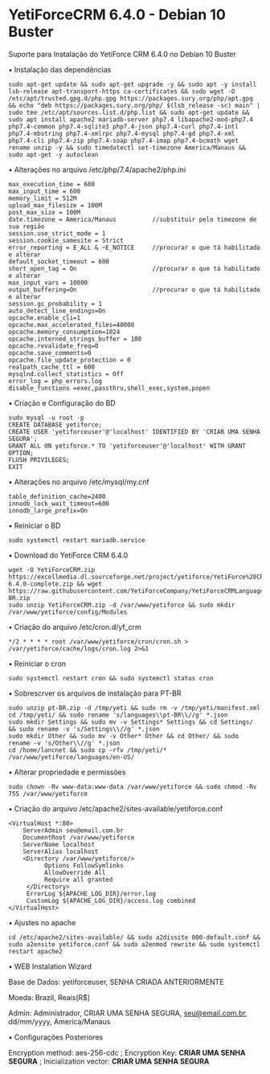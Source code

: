 # YetiForceCRM 6.4.0 - Debian 10 Buster
Suporte para Instalação do YetiForce CRM 6.4.0 no Debian 10 Buster

• Instalação das dependências
```
sudo apt-get update && sudo apt-get upgrade -y && sudo apt -y install lsb-release apt-transport-https ca-certificates && sudo wget -O /etc/apt/trusted.gpg.d/php.gpg https://packages.sury.org/php/apt.gpg && echo "deb https://packages.sury.org/php/ $(lsb_release -sc) main" | sudo tee /etc/apt/sources.list.d/php.list && sudo apt-get update && sudo apt install apache2 mariadb-server php7.4 libapache2-mod-php7.4 php7.4-common php7.4-sqlite3 php7.4-json php7.4-curl php7.4-intl php7.4-mbstring php7.4-xmlrpc php7.4-mysql php7.4-gd php7.4-xml php7.4-cli php7.4-zip php7.4-soap php7.4-imap php7.4-bcmath wget rename unzip -y && sudo timedatectl set-timezone America/Manaus && sudo apt-get -y autoclean
```
• Alterações no arquivo /etc/php/7.4/apache2/php.ini
```
max_execution_time = 600    
max_input_time = 600
memory_limit = 512M
upload_max_filesize = 100M
post_max_size = 100M
date.timezone = America/Manaus          //substituir pelo timezone de sua região
session.use_strict_mode = 1
session.cookie_samesite = Strict
error_reporting = E_ALL & ~E_NOTICE 	//procurar o que tá habilitado e alterar
default_socket_timeout = 600
short_open_tag = On		                //procurar o que tá habilitado e alterar
max_input_vars = 10000
output_buffering=On 		            //procurar o que tá habilitado e alterar
session.gc_probability = 1
auto_detect_line_endings=On
opcache.enable_cli=1
opcache.max_accelerated_files=40000
opcache.memory_consumption=1024
opcache.interned_strings_buffer = 100
opcache.revalidate_freq=0
opcache.save_comments=0
opcache.file_update_protection = 0
realpath_cache_ttl = 600
mysqlnd.collect_statistics = Off
error_log = php_errors.log
disable_functions =exec,passthru,shell_exec,system,popen
```
• Criação e Configuração do BD
```
sudo mysql -u root -p
CREATE DATABASE yetiforce;
CREATE USER 'yetiforceuser'@'localhost' IDENTIFIED BY 'CRIAR UMA SENHA SEGURA';
GRANT ALL ON yetiforce.* TO 'yetiforceuser'@'localhost' WITH GRANT OPTION; 
FLUSH PRIVILEGES; 
EXIT 
```
• Alterações no arquivo /etc/mysql/my.cnf
```
table_definition_cache=2400
innodb_lock_wait_timeout=600
innodb_large_prefix=On
```
• Reiniciar o BD
```
sudo systemctl restart mariadb.service
```
• Download do YetiForce CRM 6.4.0
```
wget -O YetiForceCRM.zip https://excellmedia.dl.sourceforge.net/project/yetiforce/YetiForce%20CRM%206.x.x/6.4.0/YetiForceCRM-6.4.0-complete.zip && wget https://raw.githubusercontent.com/YetiForceCompany/YetiForceCRMLanguages/master/6.4.0/pt-BR.zip
sudo unzip YetiForceCRM.zip -d /var/www/yetiforce && sudo mkdir /var/www/yetiforce/config/Modules
```
• Criação do arquivo /etc/cron.d/yf_crm
```
*/2 * * * * root /var/www/yetiforce/cron/cron.sh > /var/yetiforce/cache/logs/cron.log 2>&1
```
• Reiniciar o cron
```
sudo systemctl restart cron && sudo systemctl status cron
```
• Sobrescrver os arquivos de instalação para PT-BR
```
sudo unzip pt-BR.zip -d /tmp/yeti && sudo rm -v /tmp/yeti/manifest.xml
cd /tmp/yeti/ && sudo rename 's/languages\\pt-BR\\//g' *.json
sudo mkdir Settings && sudo mv -v Settings* Settings && cd Settings/ && sudo rename -v 's/Settings\\//g' *.json
sudo mkdir Other && sudo mv -v Other* Other && cd Other/ && sudo rename -v 's/Other\\//g' *.json
cd /home/lancnet && sudo cp -rfv /tmp/yeti/* /var/www/yetiforce/languages/en-US/
```
• Alterar propriedade e permissões
```
sudo chown -Rv www-data:www-data /var/www/yetiforce && sudo chmod -Rv 755 /var/www/yetiforce
```
• Criação do arquivo /etc/apache2/sites-available/yetiforce.conf
```
<VirtualHost *:80>
    ServerAdmin seu@email.com.br
    DocumentRoot /var/www/yetiforce
    ServerName localhost
    ServerAlias localhost
    <Directory /var/www/yetiforce/>
          Options FollowSymlinks
          AllowOverride All
          Require all granted
     </Directory>
     ErrorLog ${APACHE_LOG_DIR}/error.log
     CustomLog ${APACHE_LOG_DIR}/access.log combined
</VirtualHost>
```
• Ajustes no apache
```
cd /etc/apache2/sites-available/ && sudo a2dissite 000-default.conf && sudo a2ensite yetiforce.conf && sudo a2enmod rewrite && sudo systemctl restart apache2
```

• WEB Instalation Wizard

Base de Dados: yetiforceuser, SENHA CRIADA ANTERIORMENTE

Moeda: Brazil, Reais(R$)

Admin: Administrador, CRIAR UMA SENHA SEGURA, seu@email.com.br, dd/mm/yyyy, America/Manaus

• Configurações Posteriores

Encryption method: aes-256-cdc ; Encryption Key: **CRIAR UMA SENHA SEGURA** ; Inicialization vector: **CRIAR UMA SENHA SEGURA**
